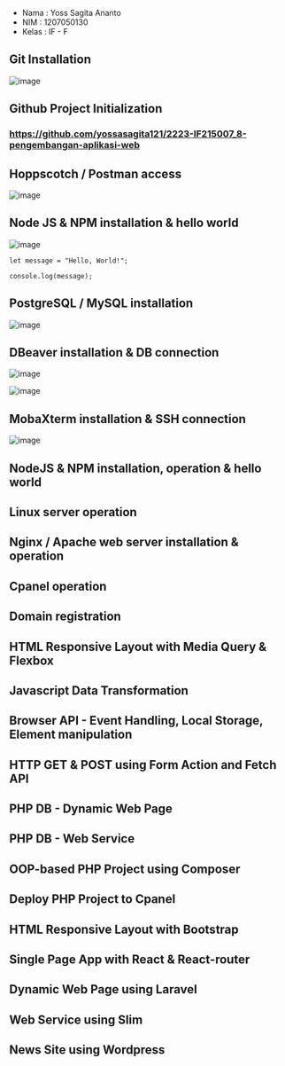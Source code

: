  - Nama : Yoss Sagita Ananto
 - NIM : 1207050130
 - Kelas : IF - F


## Git Installation

![image](https://user-images.githubusercontent.com/68968229/209968968-79a1711c-715c-4c6d-ae77-7d7134280120.png)

## Github Project Initialization

### https://github.com/yossasagita121/2223-IF215007_8-pengembangan-aplikasi-web

## Hoppscotch / Postman access

![image](https://user-images.githubusercontent.com/68968229/209970123-27694467-b350-4f99-a6c2-0553cc5bd82c.png)

## Node JS & NPM installation & hello world

![image](https://user-images.githubusercontent.com/68968229/209970729-b9893938-aab5-4d3c-b293-4ded6bcbad0b.png)

`let message = "Hello, World!";`

`console.log(message);`

## PostgreSQL / MySQL installation

![image](https://user-images.githubusercontent.com/68968229/209974517-1abc9502-201d-4eef-8fe6-a4829d20159e.png)

## DBeaver installation & DB connection

![image](https://user-images.githubusercontent.com/68968229/209974772-6324cda0-2bb9-4e70-a3af-f7400f97394a.png)

![image](https://user-images.githubusercontent.com/68968229/209973342-8363ae46-562c-463c-8737-bbeba622e215.png)

## MobaXterm installation & SSH connection

![image](https://user-images.githubusercontent.com/68968229/209974930-05ac4ff7-1b82-4d9b-ab20-106ba36bd7fc.png)

## NodeJS & NPM installation, operation & hello world

## Linux server operation

## Nginx / Apache web server installation & operation

## Cpanel operation

## Domain registration

## HTML Responsive Layout with Media Query & Flexbox

## Javascript Data Transformation

## Browser API - Event Handling, Local Storage, Element manipulation

## HTTP GET & POST using Form Action and Fetch API

## PHP DB - Dynamic Web Page

## PHP DB - Web Service

## OOP-based PHP Project using Composer

## Deploy PHP Project to Cpanel

## HTML Responsive Layout with Bootstrap

## Single Page App with React & React-router

## Dynamic Web Page using Laravel

## Web Service using Slim

## News Site using Wordpress

